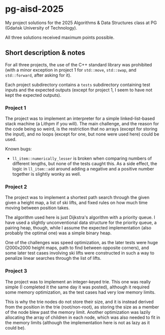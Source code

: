 # pg-aisd-2025

My project solutions for the 2025 Algorithms & Data Structures class at PG (Gdańsk University of Technology).

All three solutions received maximum points possible.

## Short description & notes

For all three projects, the use of the C++ standard library was prohibited (with a minor exception in project 1 for `std::move`, `std::swap`, and `std::forward`, after asking for it).

Each project subdirectory contains a `tests` subdirectory containing test inputs and the expected outputs (except for project 1, I seem to have not kept the expected outputs).

### Project 1

The project was to implement an interpreter for a simple linked-list-based stack machine (a Lithpm if you will).
The main challenge, and the reason for the code being so weird, is the restriction that no arrays (except for storing the input), and no loops (except for one, but none were used here) could be used.

Known bugs:

 - `ll_item::numerically_lesser` is broken when comparing numbers of different lengths, but none of the tests caught this.
   As a side effect, the logic in `ll_item::add` around adding a negative and a positive number together is slightly wonky as well.
 
### Project 2

The project was to implement a shortest path search through the given given a height map, a list of ski lifts, and fixed rules on how much time moving between position takes.

The algorithm used here is just Dijkstra's algorithm with a priority queue.
I have used a slightly unconventional data structure for the priority queue, a pairing heap, though, while I assume the expected implementation (also probably the optimal one) was a simple binary heap.

One of the challenges was speed optimization, as the later tests were huge (2000x2000 height maps, path to find between opposite corners), and some later test cases involving ski lifts were constructed in such a way to penalize linear searches through the list of lifts.

### Project 3

The project was to implement an integer-keyed trie.
This one was really simple (I completed it the same day it was posted), although it required some memory optimization, as the test cases had very low memory limits.

This is why the trie nodes do not store their size, and it is instead derived from the position in the trie (root/non-root), as storing the size as a member of the node blew past the memory limit.
Another optimization was lazily allocating the array of children in each node, which was also needed to fit in the memory limits (although the implementation here is not as lazy as it could be).
